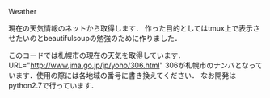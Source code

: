 Weather

現在の天気情報のネットから取得します．
作った目的としてはtmux上で表示させたいのとbeautifulsoupの勉強のために作りました．

このコードでは札幌市の現在の天気を取得しています．
URL="http://www.jma.go.jp/jp/yoho/306.html"
306が札幌市のナンバとなっています．使用の際には各地域の番号に書き換えてください．
なお開発はpython2.7で行っています．



